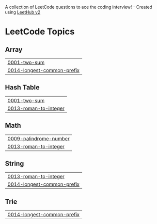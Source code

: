 A collection of LeetCode questions to ace the coding interview! - Created using [LeetHub v2](https://github.com/arunbhardwaj/LeetHub-2.0)
<!---LeetCode Topics Start-->
# LeetCode Topics
## Array
|  |
| ------- |
| [0001-two-sum](https://github.com/MayurThorat0318/Leetcode_solved/tree/master/0001-two-sum) |
| [0014-longest-common-prefix](https://github.com/MayurThorat0318/Leetcode_solved/tree/master/0014-longest-common-prefix) |
## Hash Table
|  |
| ------- |
| [0001-two-sum](https://github.com/MayurThorat0318/Leetcode_solved/tree/master/0001-two-sum) |
| [0013-roman-to-integer](https://github.com/MayurThorat0318/Leetcode_solved/tree/master/0013-roman-to-integer) |
## Math
|  |
| ------- |
| [0009-palindrome-number](https://github.com/MayurThorat0318/Leetcode_solved/tree/master/0009-palindrome-number) |
| [0013-roman-to-integer](https://github.com/MayurThorat0318/Leetcode_solved/tree/master/0013-roman-to-integer) |
## String
|  |
| ------- |
| [0013-roman-to-integer](https://github.com/MayurThorat0318/Leetcode_solved/tree/master/0013-roman-to-integer) |
| [0014-longest-common-prefix](https://github.com/MayurThorat0318/Leetcode_solved/tree/master/0014-longest-common-prefix) |
## Trie
|  |
| ------- |
| [0014-longest-common-prefix](https://github.com/MayurThorat0318/Leetcode_solved/tree/master/0014-longest-common-prefix) |
<!---LeetCode Topics End-->